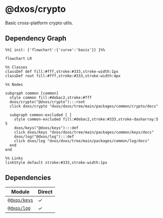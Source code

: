 # @dxos/crypto

Basic cross-platform crypto utils.

## Dependency Graph

```mermaid
%%{ init: {'flowchart':{'curve':'basis'}} }%%

flowchart LR

%% Classes
classDef def fill:#fff,stroke:#333,stroke-width:1px
classDef root fill:#fff,stroke:#333,stroke-width:4px

%% Nodes

subgraph common [common]
  style common fill:#debac2,stroke:#fff
  dxos/crypto("@dxos/crypto"):::root
  click dxos/crypto "dxos/dxos/tree/main/packages/common/crypto/docs"

  subgraph common-excluded [ ]
    style common-excluded fill:#debac2,stroke:#333,stroke-dasharray:5 5
    dxos/keys("@dxos/keys"):::def
    click dxos/keys "dxos/dxos/tree/main/packages/common/keys/docs"
    dxos/log("@dxos/log"):::def
    click dxos/log "dxos/dxos/tree/main/packages/common/log/docs"
  end
end

%% Links
linkStyle default stroke:#333,stroke-width:1px
```

## Dependencies

| Module | Direct |
|---|---|
| [`@dxos/keys`](../../keys/docs/README.md) | &check; |
| [`@dxos/log`](../../log/docs/README.md) | &check; |
